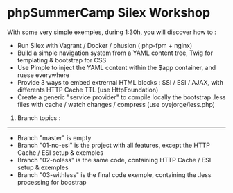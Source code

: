 phpSummerCamp Silex Workshop
============================

With some very simple exemples, during 1:30h, you will discover how to :

* Run Silex with Vagrant / Docker / phusion ( php-fpm + nginx)
* Build a simple navigation system from a YAML content tree, Twig for templating & bootstrap for CSS
* Use Pimple to inject the YAML content within the $app container, and ruese everywhere
* Provide 3 ways to embed extrernal HTML blocks : SSI / ESI / AJAX, with differents HTTP Cache TTL (use HttpFoundation)
* Create a generic "service provider" to compile locally the bootstrap .less files with cache / watch changes / compress (use oyejorge/less.php)

1) Branch topics :
------------------

* Branch "master" is empty
* Branch "01-no-esi" is the project with all features, except the HTTP Cache / ESI setup & exemples
* Branch "02-noless" is the same code, containing HTTP Cache / ESI setup & exemples
* Branch "03-withless" is the final code exemple, containing the .less processing for boostrap


